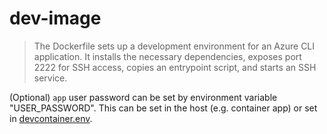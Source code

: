 # dev-image

>The Dockerfile sets up a development environment for an Azure CLI application. It installs the necessary dependencies, exposes port 2222 for SSH access, copies an entrypoint script, and starts an SSH service.

(Optional) `app` user password can be set by environment variable "USER_PASSWORD". This can be set in the host (e.g. container app) or set in [devcontainer.env](.devcontainer/devcontainer.env).